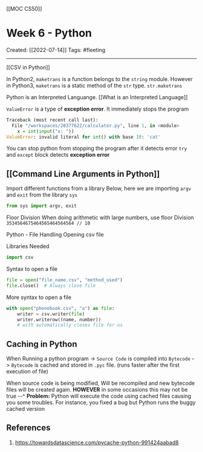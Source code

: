 [[MOC CS50]]

# Week 6 - Python
Created:  [[2022-07-14]]
Tags: #fleeting 

---
[[CSV in Python]]

In Python2, `maketrans` is a function belongs to the `string` module. 
However in Python3, `maketrans` is a static method of the `str` type.
`str.maketrans`


Python is an Interpreted Languange. [[What is an Interpreted Language]] 

`ValueError` is a type of **exception error**. 
It immediately stops the program
```Python
Traceback (most recent call last):
  File "/workspaces/20377622/calculator.py", line 1, in <module>
    x = int(input("x: "))
ValueError: invalid literal for int() with base 10: 'cat'
```

You can stop python from stopping the program after it detects error
`try` and `except` block detects **exception error**


## [[Command Line Arguments in Python]]


Import different functions from a library
Below, here we are importing `argv` and `exit` from the library `sys`
```Python
from sys import argv, exit
```


Floor Division
When doing arithmetic with large numbers, use floor Division
`3534564675464565464564564 // 10`



Python - File Handling
    Opening csv file

Libraries Needed
```Python
import csv
```

Syntax to open a file
```Python
file = open("file_name.csv", "method_used")
file.close()  # Always close file
```

More syntax to open a file
```Python
with open("phonebook.csv", "a") as file:
    writer = csv.writer(file)
    writer.writerow((name, number))
    # with automatically closes file for us
```


## Caching in Python
When Running a python program
-> `Source Code` is compiled into `Bytecode`
-> `Bytecode` is cached and stored in `.pyc` file. (runs faster after the first execution of file)

 
When source code is being modified, 
Will be recompiled and new bytecode files will be created again. 
**HOWEVER** in some occasions this may not be true --^
**Problem:** Python will execute the code using cached files causing you some troubles. 
                For instance, you fixed a bug but Python runs the buggy cached version













## References
1. https://towardsdatascience.com/pycache-python-991424aabad8